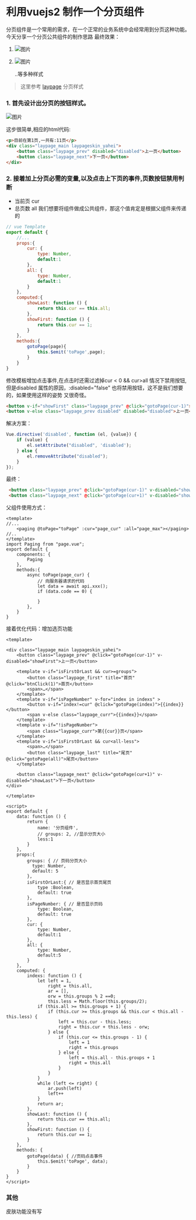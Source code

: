 # 利用vuejs2 制作一个分页组件

分页组件是一个常用的需求，在一个正常的业务系统中会经常用到分页这种功能。今天分享一个分页公共组件的制作思路
最终效果：
1. ![图片](https://dn-coding-net-production-pp.qbox.me/18ce5cb3-8bd2-4e09-8cbd-4ffdea847817.png)
2. ![图片](https://dn-coding-net-production-pp.qbox.me/959abe24-9b3c-4bf9-9f9f-18808cfe868b.png)

    ..等多种样式

> 这里参考 [laypage](http://laypage.layui.com/) 分页样式

### 1. 首先设计出分页的按钮样式。
 ![图片](https://dn-coding-net-production-pp.qbox.me/5735397d-406c-4463-b475-aee63f880963.png)

 这步很简单,相应的html代码:
 ```html
 <p>目前在第1页,一共有:11页</p>
 <div class="laypage_main laypageskin_yahei">
     <button class="laypage_prev" disabled="disabled">上一页</button>
     <button class="laypage_next">下一页</button>
 </div>
 ```


### 2. 接着加上分页必需的变量,以及点击上下页的事件,页数按钮禁用判断
* 当前页 cur
* 总页数 all
我们想要将组件做成公共组件，那这个值肯定是根据父组件来传递的

```javascript
// vue Template
export default {
    //...
    props:{
        cur: {
            type: Number,
            default:1
        },
        all: {
            type: Number,
            default:1
        }
    },
    computed:{
        showLast: function () {
            return this.cur == this.all;
        },
        showFirst: function () {
            return this.cur == 1;
        }
    },
    methods:{
        gotoPage(page){
            this.$emit('toPage',page);
        }
    }
}
```

修改模板增加点击事件,在点击时还需过滤掉cur < 0 && cur>all 情况下禁用按钮,但是disabled 属性的原因，:disabled="false"
也将禁用按钮，这不是我们想要的，如果使用这样的姿势 又很奇怪。

```html
<button v-if="showFirst" class="laypage_prev" @click="gotoPage(cur-1)">上一页</button>
<button v-else class="laypage_prev disabled" disabled="disabled">上一页</button>
```
解决方案：
```js
Vue.directive('disabled', function (el, {value}) {
    if (value) {
        el.setAttribute("disabled", 'disabled');
    } else {
        el.removeAttribute("disabled");
    }
});
```
最终：
```html
 <button class="laypage_prev" @click="gotoPage(cur-1)" v-disabled="showFirst">上一页</button>
 <button class="laypage_next" @click="gotoPage(cur+1)" v-disabled="showLast">下一页</button>
```

父组件使用方式：
```vue
<template>
//...
    <paging @toPage="toPage" :cur="page_cur" :all="page_max"></paging>
//..
</template>
import Paging from "page.vue";
export default {
    components: {
        Paging
    },
    methods:{
        async toPage(page_cur) {
            // 向服务器请求的代码
            let data = await api.xxx();
            if (data.code == 0) {

            }
        },
    }
}
```
接着优化代码：增加选页功能
```vue
<template>

<div class="laypage_main laypageskin_yahei">
    <button class="laypage_prev" @click="gotoPage(cur-1)" v-disabled="showFirst">上一页</button>

    <template v-if="isFirstOrLast && cur>=groups">
        <button class="laypage_first" title="首页" @click="btnClick(1)">首页</button>
        <span>…</span>
    </template>
    <template v-if="isPageNumber" v-for="index in indexs" >
        <button v-if="index!=cur" @click="gotoPage(index)">{{index}}</button>
        <span v-else class="laypage_curr">{{index}}</span>
    </template>
    <template v-if="!isPageNumber">
        <span class="laypage_curr">第{{cur}}页</span>
    </template>
    <template v-if="isFirstOrLast && cur<all-less">
        <span>…</span>
        <button class="laypage_last" title="尾页" @click="gotoPage(all)">尾页</button>
    </template>

    <button class="laypage_next" @click="gotoPage(cur+1)" v-disabled="showLast">下一页</button>
</div>

</template>

<script>
export default {
    data: function () {
        return {
            name: '分页组件',
            // groups: 2, //显示分页大小
            less:1
        }
    },
    props:{
        groups: { // 页码分页大小
          type: Number,
          default: 5
        },
        isFirstOrLast:{ // 是否显示首页尾页
            type :Boolean,
            default: true
        },
        isPageNumber: { // 是否显示页码
            type: Boolean,
            default: true
        },
        cur: {
            type: Number,
            default:1
        },
        all: {
            type: Number,
            default:5
        }
    },
    computed: {
        indexs: function () {
            let left = 1,
                right = this.all,
                ar = [],
                orw = this.groups % 2 ==0;
                this.less = Math.floor(this.groups/2);
            if (this.all >= this.groups + 1) {
                if (this.cur >= this.groups && this.cur < this.all - this.less) {
                    left = this.cur - this.less;
                    right = this.cur + this.less - orw;
                } else {
                    if (this.cur <= this.groups - 1) {
                        left = 1
                        right = this.groups
                    } else {
                        left = this.all - this.groups + 1
                        right = this.all
                    }
                }
            }
            while (left <= right) {
                ar.push(left)
                left++
            }
            return ar;
        },
        showLast: function () {
            return this.cur == this.all;
        },
        showFirst: function () {
            return this.cur == 1;
        }
    },
    methods: {
        gotoPage(data) { //页码点击事件
            this.$emit('toPage', data);
        }
    }
}
</script>

```

### 其他
皮肤功能没有写
